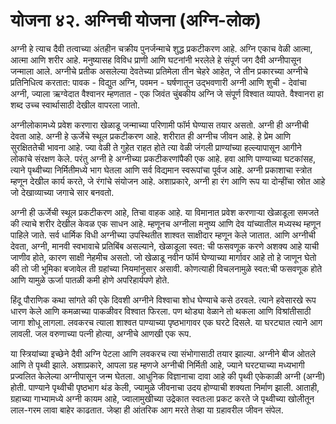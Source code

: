 # योजना ४२. अग्निची योजना (अग्नि-लोक)

अग्नी हे त्याच दैवी तत्वाच्या अंतहीन चक्रीय पुनर्जन्माचे शुद्ध प्रकटीकरण आहे. अग्नि एकाच वेळी आत्मा, आत्मा आणि शरीर आहे. मनुष्यासह विविध प्राणी आणि घटनांनी भरलेले हे संपूर्ण जग दैवी अग्नीपासून जन्माला आले. अग्नीचे प्रतीक असलेल्या देवतेच्या प्रतिमेला तीन चेहरे आहेत, जे तीन प्रकारच्या अग्नीचे प्रतिनिधित्व करतात: पावक - विद्युत अग्नि, पवमन - घर्षणातून उद्भवणारी अग्नी आणि शुची - देवांचा अग्नी, ज्याला ऋग्वेदात वैश्वानर म्हणतात - एक जिवंत चुंबकीय अग्नि जे संपूर्ण विश्वात व्यापते. वैश्वानरा हा शब्द उच्च स्वार्थासाठी देखील वापरला जातो.

अग्नीलोकामध्ये प्रवेश करणारा खेळाडू जन्माच्या परिणामी फॉर्म घेण्यास तयार असतो. अग्नी ही अग्नीची देवता आहे. अग्नी हे ऊर्जेचे स्थूल प्रकटीकरण आहे. शरीरात ही अग्नीच जीवन आहे. हे प्रेम आणि सुरक्षिततेची भावना आहे. ज्या वेळी ते गुहेत राहत होते त्या वेळी जंगली प्राण्यांच्या हल्ल्यापासून आगीने लोकांचे संरक्षण केले. परंतु अग्नी हे अग्नीच्या प्रकटीकरणांपैकी एक आहे. हवा आणि पाण्याच्या घटकांसह, त्याने पृथ्वीच्या निर्मितीमध्ये भाग घेतला आणि सर्व विद्यमान स्वरूपांचा पूर्वज आहे. अग्नी प्रकाशाचा स्त्रोत म्हणून देखील कार्य करते, जे रंगांचे संयोजन आहे. अशाप्रकारे, अग्नी हा रंग आणि रूप या दोन्हींचा स्रोत आहे जो देखाव्याच्या जगाचे सार बनवतो.

अग्नी ही ऊर्जेची स्थूल प्रकटीकरण आहे, तिचा वाहक आहे. या विमानात प्रवेश करणाऱ्या खेळाडूला समजते की त्याचे शरीर देखील केवळ एक साधन आहे. म्हणूनच अग्नीला मनुष्य आणि देव यांच्यातील मध्यस्थ म्हणून पाहिले जाते. सर्व धार्मिक विधी अग्नीच्या उपस्थितीत शाश्वत साक्षीदार म्हणून केले जातात. आणि अग्नीची देवता, अग्नी, मानवी स्वभावाचे प्रतिबिंब असल्याने, खेळाडूला स्वत: ची फसवणूक करणे अशक्य आहे याची जाणीव होते, कारण साक्षी नेहमीच असतो. जो खेळाडू नवीन फॉर्म घेण्याच्या मार्गावर आहे तो हे जाणून घेतो की तो जी भूमिका बजावेल ती ग्रहांच्या नियमांनुसार असावी. कोणत्याही विचलनामुळे स्वत:ची फसवणूक होते आणि यामुळे ऊर्जा पातळी कमी होणे अपरिहार्यपणे होते.

हिंदू पौराणिक कथा सांगते की एके दिवशी अग्नीने विश्वाचा शोध घेण्याचे कसे ठरवले. त्याने हवेसारखे रूप धारण केले आणि कमळाच्या पाकळीवर विश्वात फिरला. पण थोड्या वेळाने तो थकला आणि विश्रांतीसाठी जागा शोधू लागला. लवकरच त्याला शाश्वत पाण्याच्या पृष्ठभागावर एक घरटे दिसले. या घरट्यात त्याने आग लावली. जल वरुणाच्या पत्नी होत्या, अग्नीचे आणखी एक रूप.

या स्त्रियांच्या इच्छेने दैवी अग्नि पेटला आणि लवकरच त्या संभोगासाठी तयार झाल्या. अग्नीने बीज ओतले आणि ते पृथ्वी झाले. अशाप्रकारे, आपला ग्रह म्हणजे अग्नीची निर्मिती आहे, ज्याने घरट्याच्या मध्यभागी प्रज्वलित केलेल्या अग्नीपासून जन्म घेतला. आधुनिक विज्ञानाचा दावा आहे की पृथ्वी एकेकाळी अग्नी (अग्नी) होती. पाण्याने पृथ्वीची पृष्ठभाग थंड केली, ज्यामुळे जीवनाचा उदय होण्याची शक्यता निर्माण झाली. आताही, ग्रहाच्या गाभ्यामध्ये अग्नी कायम आहे, ज्वालामुखीच्या उद्रेकात स्वतःला प्रकट करते जे पृथ्वीच्या खोलीतून लाल-गरम लावा बाहेर काढतात. जेव्हा ही आंतरिक आग मरते तेव्हा या ग्रहावरील जीवन संपेल.
